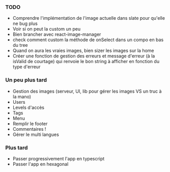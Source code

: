 ### TODO

- Comprendre l'implémentation de l'image actuelle dans slate pour qu'elle ne bug plus
- Voir si on peut la custom un peu
- Bien brancher avec react-image-manager
- check comment custom la méthode de onSelect dans un compo en bas du tree
- Quand on aura les vraies images, bien sizer les images sur la home
- Créer une fonction de gestion des erreurs et message d'erreur (à la isValid de courtage) qui renvoie le bon string à afficher en fonction du type d'erreur

### Un peu plus tard

- Gestion des images (serveur, UI, lib pour gérer les images VS un truc à la mano)
- Users
- Levels d'accès
- Tags
- Menu
- Remplir le footer
- Commentaires !
- Gérer le multi langues

### Plus tard

- Passer progressivement l'app en typescript
- Passer l'app en hexagonal
